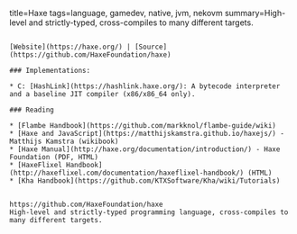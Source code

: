 title=Haxe
tags=language, gamedev, native, jvm, nekovm
summary=High-level and strictly-typed, cross-compiles to many different targets.
~~~~~~

[Website](https://haxe.org/) | [Source](https://github.com/HaxeFoundation/haxe) 

### Implementations:

* C: [HashLink](https://hashlink.haxe.org/): A bytecode interpreter and a baseline JIT compiler (x86/x86_64 only).

### Reading

* [Flambe Handbook](https://github.com/markknol/flambe-guide/wiki)
* [Haxe and JavaScript](https://matthijskamstra.github.io/haxejs/) - Matthijs Kamstra (wikibook)
* [Haxe Manual](http://haxe.org/documentation/introduction/) - Haxe Foundation (PDF, HTML)
* [HaxeFlixel Handbook](http://haxeflixel.com/documentation/haxeflixel-handbook/) (HTML)
* [Kha Handbook](https://github.com/KTXSoftware/Kha/wiki/Tutorials)


https://github.com/HaxeFoundation/haxe
High-level and strictly-typed programming language, cross-compiles to many different targets.
